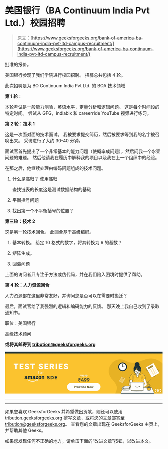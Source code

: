 # 美国银行（BA Continuum India Pvt Ltd.）校园招聘

> 原文：[https://www.geeksforgeeks.org/bank-of-america-ba-continuum-india-pvt-ltd-campus-recruitment/](https://www.geeksforgeeks.org/bank-of-america-ba-continuum-india-pvt-ltd-campus-recruitment/)

批准的报价。

美国银行参观了我们学院进行校园招聘。 招募总共包括 4 轮。

此次招聘是为 BO Continuum India Pvt Ltd. 的 BOA 技术领域

**第 1 轮**：

本轮考试是一般能力测验，英语水平，定量分析和逻辑问题。 这是每个时间段的特定时间。 尝试从 GFG，indiabix 和 careerride YouTube 视频进行练习。

**第 2 轮：技术 1**

这是一次面对面的技术面试。 我被要求提交简历，然后被要求等到我的名字被召唤出来。 采访进行了大约 30-40 分钟。

面试官首先提出了一个非常基本的能力问题（使概率成问题），然后问我一个水壶问题的难题。 然后他请我在履历中解释我的项目以及我在上一个组织中的经验。

在那之后，他继续处理由编码问题组成的技术问题。

1.  什么是递归？ 使用递归

    查找链表的长度这是测试数据结构的基础

2.  平衡括号问题

3.  找出第一个不平衡括号的位置？

**第三轮：技术 2**

这是另一轮技术回合。 此回合基于高级编码。

1.  基本转换。 给定 10 格式的数字，将其转换为 6 的基数？

2.  矩阵生成。

3.  回溯问题

上面的访问者只专注于方法或伪代码，并在我们陷入困境时提供了帮助。

**第 4 轮：人力资源回合**

人力资源部在这里非常友好，并询问您是否可以在需要时搬迁？

最后，面试官给了我强烈的逻辑和编码能力的反馈。 那天晚上我自己收到了录取通知书。

职位：美国银行

高级技术顾问

<form method="post" id="interview_experience_form" action="https://contribute.geeksforgeeks.org/wp-admin/post-new.php"><input value="" id="interview_experience" name="interview_experience" type="hidden">

**或将其邮寄到 tribution@geeksforgeeks.org**

</form>

![](img/de93775f66c975fef071da8580f16430.png)

* * *

* * *

如果您喜欢 GeeksforGeeks 并希望做出贡献，则还可以使用 [tribution.geeksforgeeks.org](https://contribute.geeksforgeeks.org/) 撰写文章，或将您的文章邮寄至 tribution@geeksforgeeks.org。 查看您的文章出现在 GeeksforGeeks 主页上，并帮助其他 Geeks。

如果您发现任何不正确的地方，请单击下面的“改进文章”按钮，以改进本文。
